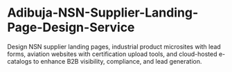 # Adibuja-NSN-Supplier-Landing-Page-Design-Service
Design NSN supplier landing pages, industrial product microsites with lead forms, aviation websites with certification upload tools, and cloud-hosted e-catalogs to enhance B2B visibility, compliance, and lead generation.
